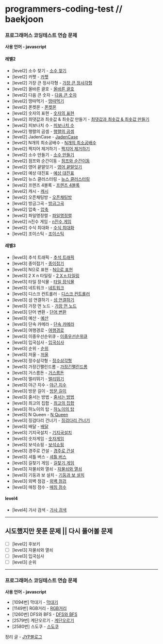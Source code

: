 # programmers-coding-test // baekjoon

### 프로그래머스 코딩테스트 연습 문제

**사용 언어 - javascript**

#### 레벨2

- [level2] 소수 찾기 - [소수 찾기](https://juyoungpark718.github.io/posts/26)
- [level2] 카펫 - [카펫](https://juyoungpark718.github.io/posts/2)
- [level2] 가장 큰 정사각형 - [가장 큰 정사각형](https://juyoungpark718.github.io/posts/3)
- [level2] 올바른 괄호 - [올바른 괄호](https://juyoungpark718.github.io/posts/4)
- [level2] 다음 큰 숫자 - [다음 큰 숫자](https://juyoungpark718.github.io/posts/5)
- [level2] 땅따먹기 - [땅따먹기](https://juyoungpark718.github.io/posts/6)
- [level2] 폰켓몬 - [폰켓몬](https://juyoungpark718.github.io/posts/8)
- [level2] 숫자의 표현 - [숫자의 표현](https://juyoungpark718.github.io/posts/9)
- [level2] 최댓값과 최솟값 & 최솟값 만들기 - [최댓값과 최솟값 & 최솟값 만들기](https://juyoungpark718.github.io/posts/11)
- [level2] 피보나치 수 - [피보나치 수](https://juyoungpark718.github.io/posts/12)
- [level2] 행렬의 곱셈 - [행렬의 곱셈](https://juyoungpark718.github.io/posts/13)
- [level2] JadenCase - [JadenCase](https://juyoungpark718.github.io/posts/14)
- [level2] N개의 최소공배수 - [N개의 최소공배수](https://juyoungpark718.github.io/posts/15)
- [level2] 짝지어 제거하기 - [짝지어 제거하기](https://juyoungpark718.github.io/posts/16)
- [level2] 소수 만들기 - [소수 만들기](https://juyoungpark718.github.io/posts/17)
- [level2] 점프와 순간이동 - [점프와 순간이동](https://juyoungpark718.github.io/posts/18)
- [level2] 영어 끝말잇기 - [영어 끝말잇기](https://juyoungpark718.github.io/posts/19)
- [level2] 예상 대진표 - [예상 대진표](https://juyoungpark718.github.io/posts/20)
- [level2] 뉴스 클러스터링 - [뉴스 클러스터링](https://juyoungpark718.github.io/posts/22)
- [level2] 프렌즈 4블록 - [프렌즈 4블록](https://juyoungpark718.github.io/posts/23)
- [level2] 캐시 - [캐시](https://juyoungpark718.github.io/posts/24)
- [level2] 오픈채팅방 - [오픈채팅방](https://juyoungpark718.github.io/posts/25)
- [level2] 방금그곡 - [방금그곡](https://juyoungpark718.github.io/posts/27)
- [level2] 압축 - [압축](https://juyoungpark718.github.io/posts/28)
- [level2] 파일명정렬 - [파일명정렬](https://juyoungpark718.github.io/posts/29)
- [level2] n진수 게임 - [n진수 게임](https://juyoungpark718.github.io/posts/30)
- [level2] 수식 최대화 - [수식 최대화](https://juyoungpark718.github.io/posts/64)
- [level2] 조이스틱 - [조이스틱](https://juyoungpark718.github.io/posts/68)

#### 레벨3

- [level3] 추석 트래픽 - [추석 트래픽](https://juyoungpark718.github.io/posts/31)
- [level3] 종이접기 - [종이접기](https://juyoungpark718.github.io/posts/32)
- [level3] N으로 표현 - [N으로 표현](https://juyoungpark718.github.io/posts/33)
- [level3] 2 X n 타일링 - [2 X n 타일링](https://juyoungpark718.github.io/posts/34)
- [level3] 타일 장식물 - [타일 장식물](https://juyoungpark718.github.io/posts/35)
- [level3] 네트워크 - [네트워크](https://juyoungpark718.github.io/posts/36)
- [level3] 디스크 컨트롤러 - [디스크 컨트롤러](https://juyoungpark718.github.io/posts/37)
- [level3] 섬 연결하기 - [섬 연결하기](https://juyoungpark718.github.io/posts/38)
- [level3] 가장 먼 노드 - [가장 먼 노드](https://juyoungpark718.github.io/posts/39)
- [level3] 단어 변환 - [단어 변환](https://juyoungpark718.github.io/posts/40)
- [level3] 예산 - [예산](https://juyoungpark718.github.io/posts/41)
- [level3] 단속 카메라 - [단속 카메라](https://juyoungpark718.github.io/posts/42)
- [level3] 여행경로 - [여행경로](https://juyoungpark718.github.io/posts/43)
- [level3] 이중우선순위큐 - [이중우선순위큐](https://juyoungpark718.github.io/posts/44)
- [level3] 입국심사 - [입국심사](https://juyoungpark718.github.io/posts/45)
- [level3] 순위 - [순위](https://juyoungpark718.github.io/posts/46)
- [level3] 저울 - [저울](https://juyoungpark718.github.io/posts/47)
- [level3] 정수삼각형 - [정수삼각형](https://juyoungpark718.github.io/posts/48)
- [level3] 가장긴팰린드롬 - [가장긴팰린드롬](https://juyoungpark718.github.io/posts/49)
- [level3] 거스름돈 - [거스름돈](https://juyoungpark718.github.io/posts/50)
- [level3] 멀리뛰기 - [멀리뛰기](https://juyoungpark718.github.io/posts/51)
- [level3] 야근 지수 - [야근 지수](https://juyoungpark718.github.io/posts/52)
- [level3] 방문 길이 - [방문 길이](https://juyoungpark718.github.io/posts/53)
- [level3] 줄서는 방법 - [줄서는 방법](https://juyoungpark718.github.io/posts/54)
- [level3] 최고의 집합 - [최고의 집합](https://juyoungpark718.github.io/posts/56)
- [level3] 하노이의 탑 - [하노이의 탑](https://juyoungpark718.github.io/posts/57)
- [level3] N Queen - [N Queen](https://juyoungpark718.github.io/posts/58)
- [level3] 징검다리 건너기 - [징검다리 건너기](https://juyoungpark718.github.io/posts/59)
- [level3] 배달 - [배달](https://juyoungpark718.github.io/posts/60)
- [level3] 기지국설치 - [기지국설치](https://juyoungpark718.github.io/posts/61)
- [level3] 숫자게임 - [숫자게임](https://juyoungpark718.github.io/posts/62)
- [level3] 보석쇼핑 - [보석쇼핑](https://juyoungpark718.github.io/posts/63)
- [level3] 경주로 건설 - [경주로 건설](https://juyoungpark718.github.io/posts/65)
- [level3] 셔틀 버스 - [셔틀 버스](https://juyoungpark718.github.io/posts/66)
- [level3] 길찾기 게임 - [길찾기 게임](https://juyoungpark718.github.io/posts/67)
- [level3] 자물쇠와 열쇠 - [자물쇠와 열쇠](https://juyoungpark718.github.io/posts/73)
- [level3] 기둥과 보 설치 - [기둥과 보 설치](https://juyoungpark718.github.io/posts/74)
- [level3] 외벽 점검 - [외벽 점검](https://juyoungpark718.github.io/posts/75)
- [level3] 매칭 점수 - [매칭 점수](https://juyoungpark718.github.io/posts/76)

#### level4
- [level4] 가사 검색 - [가사 검색](https://juyoungpark718.github.io/posts/70)


---

## 시도했지만 못푼 문제 || 다시 풀어볼 문제

- [ ] [level2] 후보키
- [ ] [level3] 자물쇠와 열쇠
- [ ] [level3] 입국심사
- [ ] [level3] 순위

---

### 프로그래머스 코딩테스트 연습 문제

**사용 언어 - javascript**

- [1094번] 막대기 - [막대기](https://juyoungpark718.github.io/posts/69)
- [1149번] RGB거리 - [RGB거리](https://juyoungpark718.github.io/posts/71)
- [1260번] DFS와 BFS - [DFS와 BFS](https://juyoungpark718.github.io/posts/77)
- [2579번] 계단오르기 - [계단오르기](https://juyoungpark718.github.io/posts/72)
- [2580번] 스도쿠 - [스도쿠](https://juyoungpark718.github.io/posts/55)

정리 글 - [JYP블로그](https://juyoungpark718.github.io)
